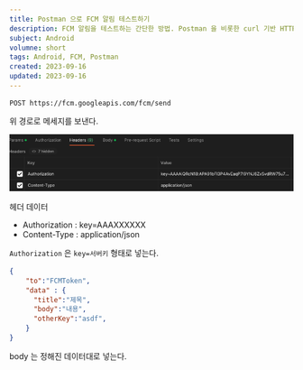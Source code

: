 ```yaml
---
title: Postman 으로 FCM 알림 테스트하기
description: FCM 알림을 테스트하는 간단한 방법. Postman 을 비롯한 curl 기반 HTTP 요청 프로그램으로 테스트하기.
subject: Android
volumne: short
tags: Android, FCM, Postman
created: 2023-09-16
updated: 2023-09-16
---
```


```
POST https://fcm.googleapis.com/fcm/send
```

위 경로로 메세지를 보낸다.

![Untitled](img/postman-fcm-test/img.png)

헤더 데이터
* Authorization : key=AAAXXXXXX
* Content-Type : application/json

`Authorization` 은 `key=서버키` 형태로 넣는다.

```json
{
    "to":"FCMToken",
    "data" : {
      "title":"제목",
      "body":"내용",
	  "otherKey":"asdf",
    }
}
```

body 는 정해진 데이터대로 넣는다.





